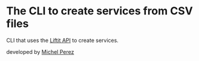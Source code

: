 # The CLI to create services from CSV files

CLI that uses the [Liftit API](http://docs.api.liftit.co/) to create services.

developed by [Michel Perez](https://github.com/mrkaspa)
